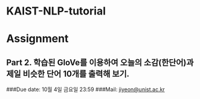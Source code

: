 # KAIST-NLP-tutorial

# Assignment

## Part 2. 학습된 GloVe를 이용하여 오늘의 소감(한단어)과 제일 비슷한 단어 10개를 출력해 보기. 

###Due date: 10월 4일 금요일 23:59
###Mail: jiyeon@unist.ac.kr
